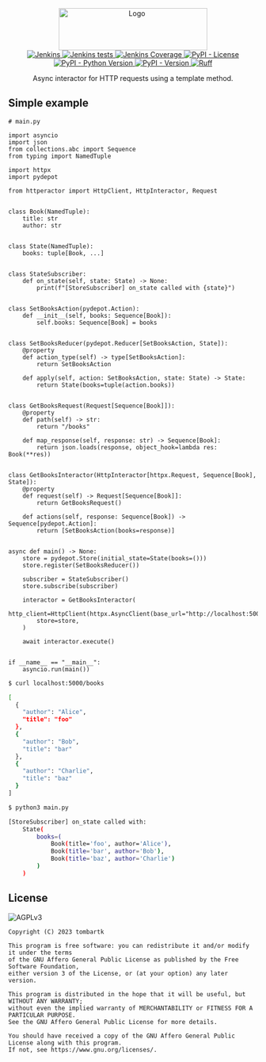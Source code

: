 <style>
.md-content__inner > h1:nth-child(1) {
  display: none;
}
</style>

<div align="center">
  <a href="https://github.com/tom-bartk/httperactor">
    <img src="https://httperactor.tombartk.com/images/logo-dark.png" alt="Logo" width="300" height="85">
  </a>

<div align="center">
<a href="https://jenkins.tombartk.com/job/httperactor/">
  <img alt="Jenkins" src="https://img.shields.io/jenkins/build?jobUrl=https%3A%2F%2Fjenkins.tombartk.com%2Fjob%2Fhttperactor">
</a>
<a href="https://jenkins.tombartk.com/job/httperactor/lastCompletedBuild/testReport/">
  <img alt="Jenkins tests" src="https://img.shields.io/jenkins/tests?jobUrl=https%3A%2F%2Fjenkins.tombartk.com%2Fjob%2Fhttperactor">
</a>
<a href="https://jenkins.tombartk.com/job/httperactor/lastCompletedBuild/coverage/">
  <img alt="Jenkins Coverage" src="https://img.shields.io/jenkins/coverage/apiv4?jobUrl=https%3A%2F%2Fjenkins.tombartk.com%2Fjob%2Fhttperactor%2F">
</a>
<a href="https://www.gnu.org/licenses/agpl-3.0.en.html">
  <img alt="PyPI - License" src="https://img.shields.io/pypi/l/httperactor">
</a>
<a href="https://pypi.org/project/httperactor/">
  <img alt="PyPI - Python Version" src="https://img.shields.io/pypi/pyversions/httperactor">
</a>
<a href="https://pypi.org/project/httperactor/">
  <img alt="PyPI - Version" src="https://img.shields.io/pypi/v/httperactor">
</a>
<a href="https://github.com/astral-sh/ruff"><img src="https://img.shields.io/endpoint?url=https://raw.githubusercontent.com/astral-sh/ruff/main/assets/badge/v2.json" alt="Ruff" style="max-width:100%;"></a>
</div>

  <p align="center">
    Async interactor for HTTP requests using a template method.
    <br />
  </p>
</div>

## Simple example

```python3
# main.py

import asyncio
import json
from collections.abc import Sequence
from typing import NamedTuple

import httpx
import pydepot

from httperactor import HttpClient, HttpInteractor, Request


class Book(NamedTuple):
    title: str
    author: str


class State(NamedTuple):
    books: tuple[Book, ...]


class StateSubscriber:
    def on_state(self, state: State) -> None:
        print(f"[StoreSubscriber] on_state called with {state}")


class SetBooksAction(pydepot.Action):
    def __init__(self, books: Sequence[Book]):
        self.books: Sequence[Book] = books


class SetBooksReducer(pydepot.Reducer[SetBooksAction, State]):
    @property
    def action_type(self) -> type[SetBooksAction]:
        return SetBooksAction

    def apply(self, action: SetBooksAction, state: State) -> State:
        return State(books=tuple(action.books))


class GetBooksRequest(Request[Sequence[Book]]):
    @property
    def path(self) -> str:
        return "/books"

    def map_response(self, response: str) -> Sequence[Book]:
        return json.loads(response, object_hook=lambda res: Book(**res))


class GetBooksInteractor(HttpInteractor[httpx.Request, Sequence[Book], State]):
    @property
    def request(self) -> Request[Sequence[Book]]:
        return GetBooksRequest()

    def actions(self, response: Sequence[Book]) -> Sequence[pydepot.Action]:
        return [SetBooksAction(books=response)]


async def main() -> None:
    store = pydepot.Store(initial_state=State(books=()))
    store.register(SetBooksReducer())

    subscriber = StateSubscriber()
    store.subscribe(subscriber)

    interactor = GetBooksInteractor(
        http_client=HttpClient(httpx.AsyncClient(base_url="http://localhost:5000")),
        store=store,
    )

    await interactor.execute()


if __name__ == "__main__":
    asyncio.run(main())
```

```sh
$ curl localhost:5000/books

[
  {
    "author": "Alice",
    "title": "foo"
  },
  {
    "author": "Bob",
    "title": "bar"
  },
  {
    "author": "Charlie",
    "title": "baz"
  }
]

$ python3 main.py

[StoreSubscriber] on_state called with:
    State(
        books=(
            Book(title='foo', author='Alice'),
            Book(title='bar', author='Bob'),
            Book(title='baz', author='Charlie')
        )
    )
```


## License
![AGPLv3](https://www.gnu.org/graphics/agplv3-with-text-162x68.png)
```monospace
Copyright (C) 2023 tombartk

This program is free software: you can redistribute it and/or modify it under the terms
of the GNU Affero General Public License as published by the Free Software Foundation,
either version 3 of the License, or (at your option) any later version.

This program is distributed in the hope that it will be useful, but WITHOUT ANY WARRANTY;
without even the implied warranty of MERCHANTABILITY or FITNESS FOR A PARTICULAR PURPOSE.
See the GNU Affero General Public License for more details.

You should have received a copy of the GNU Affero General Public License along with this program.
If not, see https://www.gnu.org/licenses/.
```
